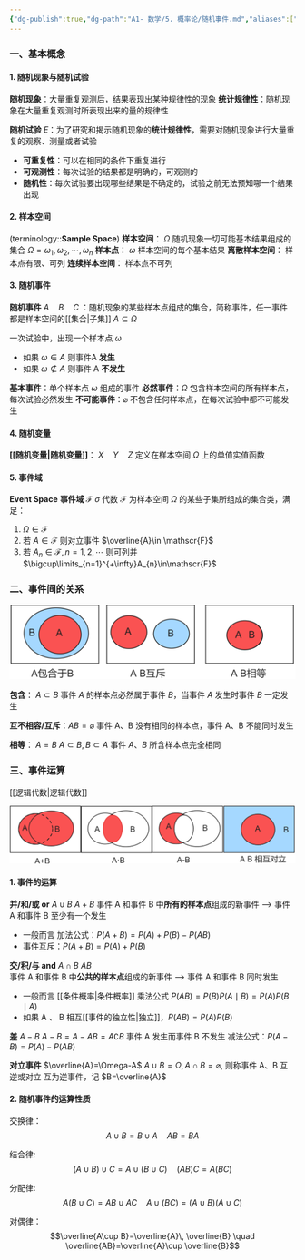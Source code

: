 ```yaml
---
{"dg-publish":true,"dg-path":"A1- 数学/5. 概率论/随机事件.md","aliases":["样本空间"],"permalink":"/A1- 数学/5. 概率论/随机事件/","dgPassFrontmatter":true,"noteIcon":"","created":"2024-05-21T15:20:28.000+08:00","updated":"2025-08-28T21:53:13.862+08:00"}
---
```


### 一、基本概念
#### 1. 随机现象与随机试验
**随机现象**：大量重复观测后，结果表现出某种规律性的现象
**统计规律性**：随机现象在大量重复观测时所表现出来的量的规律性

**随机试验** $E$：为了研究和揭示随机现象的**统计规律性**，需要对随机现象进行大量重复的观察、测量或者试验
- **可重复性**：可以在相同的条件下重复进行
- **可观测性**：每次试验的结果都是明确的，可观测的
- **随机性**：每次试验要出现哪些结果是不确定的，试验之前无法预知哪一个结果出现

#### 2. 样本空间
(terminology::**Sample Space**)
**样本空间**：   $\Omega$   随机现象一切可能基本结果组成的集合
$\Omega={\omega_{1},\omega_{2},\cdots,\omega_{n}}$ 
**样本点**：   $\omega$   样本空间的每个基本结果 
**离散样本空间**：  样本点有限、可列
**连续样本空间**：   样本点不可列

#### 3. 随机事件
**随机事件** $A \quad B \quad C$ ：随机现象的某些样本点组成的集合，简称事件，任一事件都是样本空间的[[集合\|子集]]   $A \subseteq \Omega$ 

一次试验中，出现一个样本点 $\omega$
- 如果 $\omega \in A$ 则事件A **发生**
- 如果 $\omega \notin A$  则事件 A **不发生**

**基本事件**：单个样本点 $\omega$ 组成的事件
**必然事件**：$\Omega$  包含样本空间的所有样本点，每次试验必然发生
**不可能事件**：$\varnothing$  不包含任何样本点，在每次试验中都不可能发生

#### 4. 随机变量
**[[随机变量\|随机变量]]**：   $X\quad Y\quad Z$  定义在样本空间 $\Omega$ 上的单值实值函数    

#### 5. 事件域
**Event Space**  **事件域**   $\mathscr{F}$     $\sigma$ 代数
$\mathscr{F}$ 为样本空间 $\Omega$ 的某些子集所组成的集合类，满足：
1. $\Omega \in \mathscr{F}$
2. 若 $A\in \mathscr{F}$     则对立事件 $\overline{A}\in \mathscr{F}$
3. 若 $A_{n}\in\mathscr{F},n=1,2,\cdots$ 则可列并 $\bigcup\limits_{n=1}^{+\infty}A_{n}\in\mathscr{F}$

### 二、事件间的关系
![Pasted image 20250617090735.png](../img/user/Functional%20files/Photo%20Resources/Pasted%20image%2020250617090735.png)

**包含**： $A \subset B$   事件 $A$ 的样本点必然属于事件 $B$，当事件 $A$ 发生时事件 $B$ 一定发生

**互不相容/互斥**：$AB=\varnothing$  事件 A、B 没有相同的样本点，事件 A、B 不能同时发生

**相等**： $A=B$  $A \subset B,B \subset A$  事件 $A$、$B$ 所含样本点完全相同


### 三、事件运算
[[逻辑代数\|逻辑代数]]

![Pasted image 20250617090811.png](../img/user/Functional%20files/Photo%20Resources/Pasted%20image%2020250617090811.png)

#### 1. 事件的运算
**并/和/或 or**  $A\cup B$     $A+B$
事件 A 和事件 B 中**所有的样本点**组成的新事件  --> 事件 A 和事件 B 至少有一个发生
- 一般而言  加法公式：$P(A+B)=P(A)+P(B)-P(AB)$
- 事件互斥：$P(A+B)=P(A)+P(B)$

**交/积/与 and**   $A\cap B$  $AB$      
事件 A 和事件 B 中**公共的样本点**组成的新事件  --> 事件 A 和事件 B 同时发生
- 一般而言  [[条件概率\|条件概率]]  乘法公式
	$P(AB)=P(B)P(A\mid B)=P(A)P(B\mid A)$
- 如果 A 、 B 相互[[事件的独立性\|独立]]，$P(AB)=P(A)P(B)$

**差**  $A-B$    $A-B=A-AB=A \complement B$
事件 A 发生而事件 B 不发生
减法公式：$P(A-B)=P(A)-P(AB)$

**对立事件**  $\overline{A}=\Omega-A$
$A\cup B=\Omega,A\cap B=\varnothing$, 则称事件 A、B 互逆或对立
互为逆事件，记 $B=\overline{A}$

#### 2. 随机事件的运算性质
交换律：
$$A\cup B=B\cup A\quad AB=BA$$

结合律:
$$(A\cup B)\cup C=A\cup(B\cup C)\quad (AB)C=A(BC)$$

分配律:
$$A(B\cup C)=AB\cup AC\quad A\cup(BC)=(A\cup B)(A\cup C)$$

对偶律：
$$\overline{A\cup B}=\overline{A}\, \overline{B} \quad \overline{AB}=\overline{A}\cup \overline{B}$$



